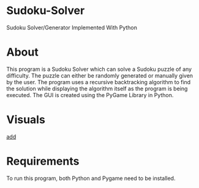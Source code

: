# Sudoku-Solver
Sudoku Solver/Generator Implemented With Python
# About 
This program is a Sudoku Solver which can solve a Sudoku puzzle of any difficulty. The puzzle can either be randomly generated or manually given by the user. The program uses a recursive backtracking algorithm to find the solution while displaying the algorithm itself as the program is being executed. The GUI is created using the PyGame Library in Python.
# Visuals
[add](https://user-images.githubusercontent.com/100880853/172254956-6c4c0527-6e95-4c2b-b6b0-023c40597a17.mp4)
# Requirements 
To run this program, both Python and Pygame need to be installed.
